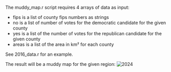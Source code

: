The muddy_map.r script requires 4 arrays of data as input:
 * fips is a list of county fips numbers as strings
 * no is a list of number of votes for the democratic candidate for the given county
 * yes is a list of the number of votes for the republican candidate for the given county
 * areas is a list of the area in km² for each county

See 2016_data.r for an example.

The result will be a muddy map for the given region:
![2024](https://github.com/user-attachments/assets/2636c83e-d234-4a83-a1b2-45e854d403f6)
